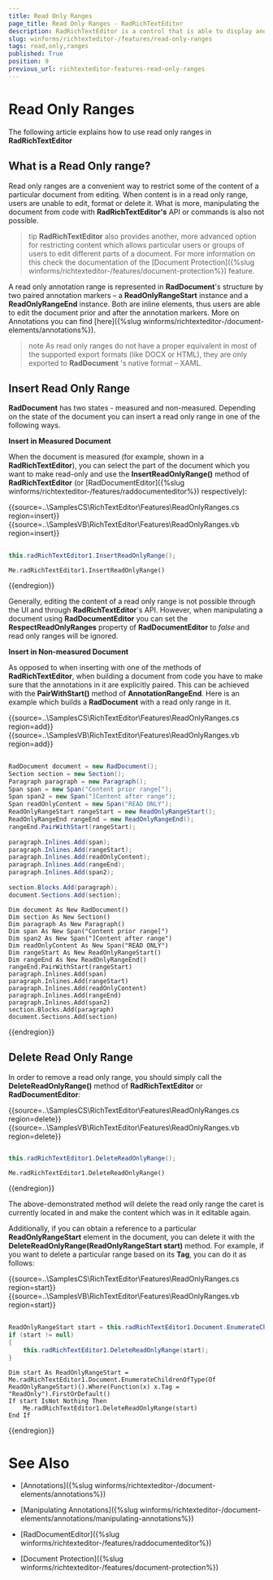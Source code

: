 ```yaml
---
title: Read Only Ranges
page_title: Read Only Ranges - RadRichTextEditor
description: RadRichTextEditor is a control that is able to display and edit rich-text content including formatted text arranged in pages, paragraphs, spans (runs), tables, etc.
slug: winforms/richtexteditor-/features/read-only-ranges
tags: read,only,ranges
published: True
position: 9
previous_url: richtexteditor-features-read-only-ranges
---
```


# Read Only Ranges

The following article explains how to use read only ranges in __RadRichTextEditor__

## What is a Read Only range?

Read only ranges are a convenient way to restrict some of the content of a particular document from editing. When content is in a read only range, users are unable to edit, format or delete it. What is more, manipulating the document from code with __RadRichTextEditor's__ API or commands is also not possible.
        
>tip  __RadRichTextEditor__ also provides another, more advanced option for restricting content which allows particular users or groups of users to edit different parts of a document. For more information on this check the documentation of the [Document Protection]({%slug winforms/richtexteditor-/features/document-protection%}) feature.
>

A read only annotation range is represented in __RadDocument__'s structure by two paired annotation markers – a  __ReadOnlyRangeStart__ instance and a __ReadOnlyRangeEnd__ instance. Both are inline elements, thus users are able to edit the document prior and after the annotation markers. More on Annotations you can find [here]({%slug winforms/richtexteditor-/document-elements/annotations%}).

>note As read only ranges do not have a proper equivalent in most of the supported export formats (like DOCX or HTML), they are only exported to __RadDocument__ 's native format – XAML.
>

## Insert Read Only Range

__RadDocument__ has two states - measured and non-measured. Depending on the state of the document you can insert a read only range in one of the following ways. 

__Insert in Measured Document__

When the document is measured (for example, shown in a __RadRichTextEditor__), you can select the part of the document which you want to make read-only and use the __InsertReadOnlyRange()__ method of __RadRichTextEditor__ (or [RadDocumentEditor]({%slug winforms/richtexteditor-/features/raddocumenteditor%}) respectively):

{{source=..\SamplesCS\RichTextEditor\Features\ReadOnlyRanges.cs region=insert}} 
{{source=..\SamplesVB\RichTextEditor\Features\ReadOnlyRanges.vb region=insert}} 

````C#
            
this.radRichTextEditor1.InsertReadOnlyRange();

````
````VB.NET
Me.radRichTextEditor1.InsertReadOnlyRange()

````

{{endregion}} 

Generally, editing the content of a read only range is not possible through the UI and through __RadRichTextEditor__'s API. However, when manipulating a document using __RadDocumentEditor__ you can set the __RespectReadOnlyRanges__ property of __RadDocumentEditor__ to *false* and read only ranges will be ignored. 

__Insert in Non-measured Document__

As opposed to when inserting with one of the methods of __RadRichTextEditor__, when building a document from code you have to make sure that the annotations in it are explicitly paired. This can be achieved with the __PairWithStart()__ method of __AnnotationRangeEnd__. Here is an example which builds a __RadDocument__ with a read only range in it.

{{source=..\SamplesCS\RichTextEditor\Features\ReadOnlyRanges.cs region=add}} 
{{source=..\SamplesVB\RichTextEditor\Features\ReadOnlyRanges.vb region=add}} 

````C#
            
RadDocument document = new RadDocument();
Section section = new Section();
Paragraph paragraph = new Paragraph();
Span span = new Span("Content prior range[");
Span span2 = new Span("]Content after range");
Span readOnlyContent = new Span("READ ONLY");
ReadOnlyRangeStart rangeStart = new ReadOnlyRangeStart();
ReadOnlyRangeEnd rangeEnd = new ReadOnlyRangeEnd();
rangeEnd.PairWithStart(rangeStart);
            
paragraph.Inlines.Add(span);
paragraph.Inlines.Add(rangeStart);
paragraph.Inlines.Add(readOnlyContent);
paragraph.Inlines.Add(rangeEnd);
paragraph.Inlines.Add(span2);
            
section.Blocks.Add(paragraph);
document.Sections.Add(section);

````
````VB.NET
Dim document As New RadDocument()
Dim section As New Section()
Dim paragraph As New Paragraph()
Dim span As New Span("Content prior range[")
Dim span2 As New Span("]Content after range")
Dim readOnlyContent As New Span("READ ONLY")
Dim rangeStart As New ReadOnlyRangeStart()
Dim rangeEnd As New ReadOnlyRangeEnd()
rangeEnd.PairWithStart(rangeStart)
paragraph.Inlines.Add(span)
paragraph.Inlines.Add(rangeStart)
paragraph.Inlines.Add(readOnlyContent)
paragraph.Inlines.Add(rangeEnd)
paragraph.Inlines.Add(span2)
section.Blocks.Add(paragraph)
document.Sections.Add(section)

````

{{endregion}} 

## Delete Read Only Range

In order to remove a read only range, you should simply call the __DeleteReadOnlyRange()__ method of  __RadRichTextEditor__ or __RadDocumentEditor__:

{{source=..\SamplesCS\RichTextEditor\Features\ReadOnlyRanges.cs region=delete}} 
{{source=..\SamplesVB\RichTextEditor\Features\ReadOnlyRanges.vb region=delete}} 

````C#
            
this.radRichTextEditor1.DeleteReadOnlyRange();

````
````VB.NET
Me.radRichTextEditor1.DeleteReadOnlyRange()

````

{{endregion}} 

The above-demonstrated method will delete the read only range the caret is currently located in and make the content which was in it editable again.        

Additionally, if you can obtain a reference to a particular __ReadOnlyRangeStart__ element in the document, you can delete it with the __DeleteReadOnlyRange(ReadOnlyRangeStart start)__ method. For example, if you want to delete a particular range based on its __Tag__, you can do it as follows:

{{source=..\SamplesCS\RichTextEditor\Features\ReadOnlyRanges.cs region=start}} 
{{source=..\SamplesVB\RichTextEditor\Features\ReadOnlyRanges.vb region=start}} 

````C#
            
ReadOnlyRangeStart start = this.radRichTextEditor1.Document.EnumerateChildrenOfType<ReadOnlyRangeStart>().Where(x => x.Tag == "ReadOnly").FirstOrDefault();
if (start != null)
{
    this.radRichTextEditor1.DeleteReadOnlyRange(start);
}

````
````VB.NET
Dim start As ReadOnlyRangeStart = Me.radRichTextEditor1.Document.EnumerateChildrenOfType(Of ReadOnlyRangeStart)().Where(Function(x) x.Tag = "ReadOnly").FirstOrDefault()
If start IsNot Nothing Then
    Me.radRichTextEditor1.DeleteReadOnlyRange(start)
End If

````

{{endregion}} 


# See Also

 * [Annotations]({%slug winforms/richtexteditor-/document-elements/annotations%})

 * [Manipulating Annotations]({%slug winforms/richtexteditor-/document-elements/annotations/manipulating-annotations%})

 * [RadDocumentEditor]({%slug winforms/richtexteditor-/features/raddocumenteditor%})

 * [Document Protection]({%slug winforms/richtexteditor-/features/document-protection%})
